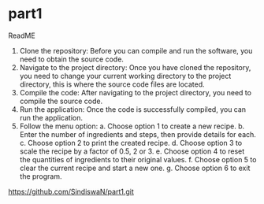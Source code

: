 # part1
ReadME
1. Clone the repository:
Before you can compile and run the software, you need to obtain the source code.
2. Navigate to the project directory:
Once you have cloned the repository, you need to change your current working
directory to the project directory, this is where the source code files are located.
3. Compile the code:
After navigating to the project directory, you need to compile the source code.
4. Run the application:
Once the code is successfully compiled, you can run the application.
5. Follow the menu option:
a. Choose option 1 to create a new recipe.
b. Enter the number of ingredients and steps, then provide details for each.
c. Choose option 2 to print the created recipe.
d. Choose option 3 to scale the recipe by a factor of 0.5, 2 or 3.
e. Choose option 4 to reset the quantities of ingredients to their original 
values.
f. Choose option 5 to clear the current recipe and start a new one.
g. Choose option 6 to exit the program.

https://github.com/SindiswaN/part1.git
